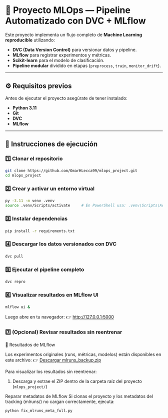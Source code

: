 # 🧠 Proyecto MLOps — Pipeline Automatizado con DVC + MLflow

Este proyecto implementa un flujo completo de **Machine Learning reproducible** utilizando:
- **DVC (Data Version Control)** para versionar datos y pipeline.
- **MLflow** para registrar experimentos y métricas.
- **Scikit-learn** para el modelo de clasificación.
- **Pipeline modular** dividido en etapas (`preprocess`, `train`, `monitor_drift`).

---

## ⚙️ Requisitos previos

Antes de ejecutar el proyecto asegúrate de tener instalado:

- **Python 3.11**
- **Git**
- **DVC**
- **MLflow**

---

## 🚀 Instrucciones de ejecución

### 1️⃣ Clonar el repositorio
```bash
git clone https://github.com/OmarHLecca99/mlops_project.git
cd mlops_project
```

### 2️⃣ Crear y activar un entorno virtual
```bash
py -3.11 -m venv .venv
source .venv/Scripts/activate     # En PowerShell usa: .venv\Scripts\Activate.ps1
```

### 3️⃣ Instalar dependencias
```bash
pip install -r requirements.txt
```

### 4️⃣ Descargar los datos versionados con DVC
```bash
dvc pull
```

### 5️⃣ Ejecutar el pipeline completo
```bash
dvc repro
```

### 6️⃣ Visualizar resultados en MLflow UI
```bash
mlflow ui &
```
Luego abre en tu navegador:
👉 http://127.0.0.1:5000


### 7️⃣ (Opcional) Revisar resultados sin reentrenar 
📂 Resultados de MLflow

Los experimentos originales (runs, métricas, modelos) están disponibles en este archivo:
👉 [Descargar mlruns_backup.zip](https://drive.google.com/drive/folders/1b0buH0XTmVTwQ8r4WmZTWn9-Errt7z24?usp=sharing)

Para visualizar los resultados sin reentrenar:
1. Descarga y extrae el ZIP dentro de la carpeta raíz del proyecto (`mlops_project/`)

Reparar metadatos de MLflow
Si clonas el proyecto y los metadatos del tracking (mlruns/) no cargan correctamente, ejecuta:
```bash
python fix_mlruns_meta_full.py
```
